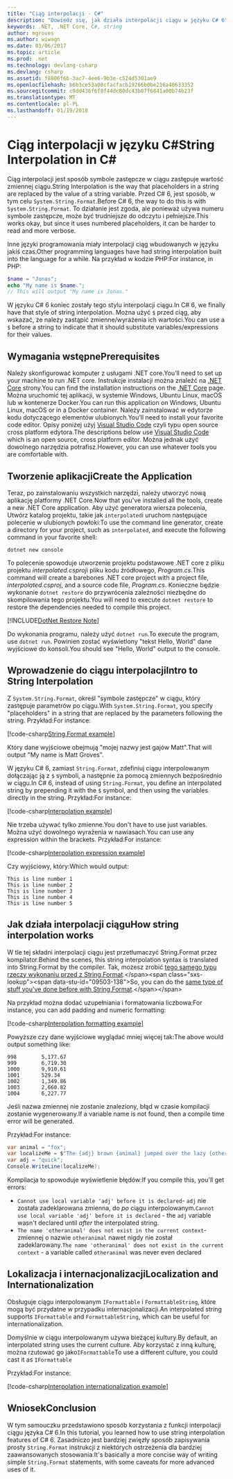 ```yaml
---
title: "Ciąg interpolacji - C#"
description: "Dowiedz się, jak działa interpolacji ciągu w języku C# 6"
keywords: .NET, .NET Core, C#, string
author: mgroves
ms.author: wiwagn
ms.date: 03/06/2017
ms.topic: article
ms.prod: .net
ms.technology: devlang-csharp
ms.devlang: csharp
ms.assetid: f8806f6b-3ac7-4ee6-9b3e-c524d5301ae9
ms.openlocfilehash: b6b3ce53a08cfacfacb19266b0be216a40633352
ms.sourcegitcommit: c0dd436f6f8f44dc80dc43b07f6841a00b74b23f
ms.translationtype: MT
ms.contentlocale: pl-PL
ms.lasthandoff: 01/19/2018
---
```

# <a name="string-interpolation-in-c"></a><span data-ttu-id="09503-104">Ciąg interpolacji w języku C#</span><span class="sxs-lookup"><span data-stu-id="09503-104">String Interpolation in C#</span></span> #

<span data-ttu-id="09503-105">Ciąg interpolacji jest sposób symbole zastępcze w ciągu zastępuje wartość zmiennej ciągu.</span><span class="sxs-lookup"><span data-stu-id="09503-105">String Interpolation is the way that placeholders in a string are replaced by the value of a string variable.</span></span> <span data-ttu-id="09503-106">Przed C# 6, jest sposób, w tym celu `System.String.Format`.</span><span class="sxs-lookup"><span data-stu-id="09503-106">Before C# 6, the way to do this is with `System.String.Format`.</span></span> <span data-ttu-id="09503-107">To działanie jest zgoda, ale ponieważ używa numeru symbole zastępcze, może być trudniejsze do odczytu i pełniejsze.</span><span class="sxs-lookup"><span data-stu-id="09503-107">This works okay, but since it uses numbered placeholders, it can be harder to read and more verbose.</span></span>

<span data-ttu-id="09503-108">Inne języki programowania miały interpolacji ciąg wbudowanych w języku jakiś czas.</span><span class="sxs-lookup"><span data-stu-id="09503-108">Other programming languages have had string interpolation built into the language for a while.</span></span> <span data-ttu-id="09503-109">Na przykład w kodzie PHP:</span><span class="sxs-lookup"><span data-stu-id="09503-109">For instance, in PHP:</span></span>

```php
$name = "Jonas";
echo "My name is $name.";
// This will output "My name is Jonas."
```

<span data-ttu-id="09503-110">W języku C# 6 koniec zostały tego stylu interpolacji ciągu.</span><span class="sxs-lookup"><span data-stu-id="09503-110">In C# 6, we finally have that style of string interpolation.</span></span> <span data-ttu-id="09503-111">Można użyć `$` przed ciąg, aby wskazać, że należy zastąpić zmienne/wyrażenia ich wartości.</span><span class="sxs-lookup"><span data-stu-id="09503-111">You can use a `$` before a string to indicate that it should substitute variables/expressions for their values.</span></span>

## <a name="prerequisites"></a><span data-ttu-id="09503-112">Wymagania wstępne</span><span class="sxs-lookup"><span data-stu-id="09503-112">Prerequisites</span></span>
<span data-ttu-id="09503-113">Należy skonfigurować komputer z usługami .NET core.</span><span class="sxs-lookup"><span data-stu-id="09503-113">You’ll need to set up your machine to run .NET core.</span></span> <span data-ttu-id="09503-114">Instrukcje instalacji można znaleźć na [.NET Core](https://www.microsoft.com/net/core) strony.</span><span class="sxs-lookup"><span data-stu-id="09503-114">You can find the installation instructions on the [.NET Core](https://www.microsoft.com/net/core) page.</span></span>
<span data-ttu-id="09503-115">Można uruchomić tej aplikacji, w systemie Windows, Ubuntu Linux, macOS lub w kontenerze Docker.</span><span class="sxs-lookup"><span data-stu-id="09503-115">You can run this application on Windows, Ubuntu Linux, macOS or in a Docker container.</span></span> <span data-ttu-id="09503-116">Należy zainstalować w edytorze kodu dotyczącego elementów ulubionych.</span><span class="sxs-lookup"><span data-stu-id="09503-116">You’ll need to install your favorite code editor.</span></span> <span data-ttu-id="09503-117">Opisy poniżej użyj [Visual Studio Code](https://code.visualstudio.com/) czyli typu open source cross platform edytora.</span><span class="sxs-lookup"><span data-stu-id="09503-117">The descriptions below use [Visual Studio Code](https://code.visualstudio.com/) which is an open source, cross platform editor.</span></span> <span data-ttu-id="09503-118">Można jednak użyć dowolnego narzędzia potrafisz.</span><span class="sxs-lookup"><span data-stu-id="09503-118">However, you can use whatever tools you are comfortable with.</span></span>

## <a name="create-the-application"></a><span data-ttu-id="09503-119">Tworzenie aplikacji</span><span class="sxs-lookup"><span data-stu-id="09503-119">Create the Application</span></span>

<span data-ttu-id="09503-120">Teraz, po zainstalowaniu wszystkich narzędzi, należy utworzyć nową aplikację platformy .NET Core.</span><span class="sxs-lookup"><span data-stu-id="09503-120">Now that you've installed all the tools, create a new .NET Core application.</span></span> <span data-ttu-id="09503-121">Aby użyć generatora wiersza polecenia, Utwórz katalog projektu, takie jak `interpolated`i uruchom następujące polecenie w ulubionych powłoki:</span><span class="sxs-lookup"><span data-stu-id="09503-121">To use the command line generator, create a directory for your project, such as `interpolated`, and execute the following command in your favorite shell:</span></span>

```
dotnet new console
```

<span data-ttu-id="09503-122">To polecenie spowoduje utworzenie projektu podstawowe .NET core z pliku projektu *interpolated.csproj*i pliku kodu źródłowego, *Program.cs*.</span><span class="sxs-lookup"><span data-stu-id="09503-122">This command will create a barebones .NET core project with a project file, *interpolated.csproj*, and a source code file, *Program.cs*.</span></span> <span data-ttu-id="09503-123">Konieczne będzie wykonanie `dotnet restore` do przywrócenia zależności niezbędne do skompilowania tego projektu.</span><span class="sxs-lookup"><span data-stu-id="09503-123">You will need to execute `dotnet restore` to restore the dependencies needed to compile this project.</span></span>

[!INCLUDE[DotNet Restore Note](~/includes/dotnet-restore-note.md)]

<span data-ttu-id="09503-124">Do wykonania programu, należy użyć `dotnet run`.</span><span class="sxs-lookup"><span data-stu-id="09503-124">To execute the program, use `dotnet run`.</span></span> <span data-ttu-id="09503-125">Powinien zostać wyświetlony "tekst Hello, World" dane wyjściowe do konsoli.</span><span class="sxs-lookup"><span data-stu-id="09503-125">You should see "Hello, World" output to the console.</span></span>



## <a name="intro-to-string-interpolation"></a><span data-ttu-id="09503-126">Wprowadzenie do ciągu interpolacji</span><span class="sxs-lookup"><span data-stu-id="09503-126">Intro to String Interpolation</span></span>

<span data-ttu-id="09503-127">Z `System.String.Format`, określ "symbole zastępcze" w ciągu, który zastępuje parametrów po ciągu.</span><span class="sxs-lookup"><span data-stu-id="09503-127">With `System.String.Format`, you specify "placeholders" in a string that are replaced by the parameters following the string.</span></span> <span data-ttu-id="09503-128">Przykład:</span><span class="sxs-lookup"><span data-stu-id="09503-128">For instance:</span></span>

[!code-csharp[String.Format example](../../../samples/snippets/csharp/new-in-6/string-interpolation.cs#StringFormatExample)]  

<span data-ttu-id="09503-129">Który dane wyjściowe obejmują "mojej nazwy jest gajów Matt".</span><span class="sxs-lookup"><span data-stu-id="09503-129">That will output "My name is Matt Groves".</span></span>

<span data-ttu-id="09503-130">W języku C# 6, zamiast `String.Format`, zdefiniuj ciągu interpolowanym dołączając ją z `$` symboli, a następnie za pomocą zmiennych bezpośrednio w ciągu.</span><span class="sxs-lookup"><span data-stu-id="09503-130">In C# 6, instead of using `String.Format`, you define an interpolated string by prepending it with the `$` symbol, and then using the variables directly in the string.</span></span> <span data-ttu-id="09503-131">Przykład:</span><span class="sxs-lookup"><span data-stu-id="09503-131">For instance:</span></span>

[!code-csharp[Interpolation example](../../../samples/snippets/csharp/new-in-6/string-interpolation.cs#InterpolationExample)]  

<span data-ttu-id="09503-132">Nie trzeba używać tylko zmienne.</span><span class="sxs-lookup"><span data-stu-id="09503-132">You don't have to use just variables.</span></span> <span data-ttu-id="09503-133">Można użyć dowolnego wyrażenia w nawiasach.</span><span class="sxs-lookup"><span data-stu-id="09503-133">You can use any expression within the brackets.</span></span> <span data-ttu-id="09503-134">Przykład:</span><span class="sxs-lookup"><span data-stu-id="09503-134">For instance:</span></span>

[!code-csharp[Interpolation expression example](../../../samples/snippets/csharp/new-in-6/string-interpolation.cs#InterpolationExpressionExample)]  

<span data-ttu-id="09503-135">Czy wyjściowy, który:</span><span class="sxs-lookup"><span data-stu-id="09503-135">Which would output:</span></span>

```
This is line number 1
This is line number 2
This is line number 3
This is line number 4
This is line number 5
```

## <a name="how-string-interpolation-works"></a><span data-ttu-id="09503-136">Jak działa interpolacji ciągu</span><span class="sxs-lookup"><span data-stu-id="09503-136">How string interpolation works</span></span>

<span data-ttu-id="09503-137">W tle tej składni interpolacji ciągu jest przetłumaczyć String.Format przez kompilator.</span><span class="sxs-lookup"><span data-stu-id="09503-137">Behind the scenes, this string interpolation syntax is translated into String.Format by the compiler.</span></span> <span data-ttu-id="09503-138">Tak, możesz zrobić [tego samego typu rzeczy wykonaniu przed z String.Format](https://msdn.microsoft.com/library/dwhawy9k(v=vs.110).aspx).</span><span class="sxs-lookup"><span data-stu-id="09503-138">So, you can do the [same type of stuff you've done before with String.Format](https://msdn.microsoft.com/library/dwhawy9k(v=vs.110).aspx).</span></span>

<span data-ttu-id="09503-139">Na przykład można dodać uzupełniania i formatowania liczbowa:</span><span class="sxs-lookup"><span data-stu-id="09503-139">For instance, you can add padding and numeric formatting:</span></span>

[!code-csharp[Interpolation formatting example](../../../samples/snippets/csharp/new-in-6/string-interpolation.cs#InterpolationFormattingExample)]  

<span data-ttu-id="09503-140">Powyższe czy dane wyjściowe wyglądać mniej więcej tak:</span><span class="sxs-lookup"><span data-stu-id="09503-140">The above would output something like:</span></span>

```
998        5,177.67
999        6,719.30
1000       9,910.61
1001       529.34
1002       1,349.86
1003       2,660.82
1004       6,227.77
```

<span data-ttu-id="09503-141">Jeśli nazwa zmiennej nie zostanie znaleziony, błąd w czasie kompilacji zostanie wygenerowany.</span><span class="sxs-lookup"><span data-stu-id="09503-141">If a variable name is not found, then a compile time error will be generated.</span></span>

<span data-ttu-id="09503-142">Przykład:</span><span class="sxs-lookup"><span data-stu-id="09503-142">For instance:</span></span>

```csharp
var animal = "fox";
var localizeMe = $"The {adj} brown {animal} jumped over the lazy {otheranimal}";
var adj = "quick";
Console.WriteLine(localizeMe);
```

<span data-ttu-id="09503-143">Kompilacja to spowoduje wyświetlenie błędów:</span><span class="sxs-lookup"><span data-stu-id="09503-143">If you compile this, you'll get errors:</span></span>
 
* <span data-ttu-id="09503-144">`Cannot use local variable 'adj' before it is declared`- `adj` nie została zadeklarowana zmienna, do *po* ciągu interpolowanym.</span><span class="sxs-lookup"><span data-stu-id="09503-144">`Cannot use local variable 'adj' before it is declared` - the `adj` variable wasn't declared until *after* the interpolated string.</span></span>
* <span data-ttu-id="09503-145">`The name 'otheranimal' does not exist in the current context`-zmiennej o nazwie `otheranimal` nawet nigdy nie został zadeklarowany.</span><span class="sxs-lookup"><span data-stu-id="09503-145">`The name 'otheranimal' does not exist in the current context` - a variable called `otheranimal` was never even declared</span></span>

## <a name="localization-and-internationalization"></a><span data-ttu-id="09503-146">Lokalizacja i internacjonalizacji</span><span class="sxs-lookup"><span data-stu-id="09503-146">Localization and Internationalization</span></span>

<span data-ttu-id="09503-147">Obsługuje ciągu interpolowanym `IFormattable` i `FormattableString`, które mogą być przydatne w przypadku internacjonalizacji.</span><span class="sxs-lookup"><span data-stu-id="09503-147">An interpolated string supports `IFormattable` and `FormattableString`, which can be useful for internationalization.</span></span>

<span data-ttu-id="09503-148">Domyślnie w ciągu interpolowanym używa bieżącej kultury.</span><span class="sxs-lookup"><span data-stu-id="09503-148">By default, an interpolated string uses the current culture.</span></span> <span data-ttu-id="09503-149">Aby korzystać z inną kulturę, można rzutować go jako`IFormattable`</span><span class="sxs-lookup"><span data-stu-id="09503-149">To use a different culture, you could cast it as `IFormattable`</span></span>

<span data-ttu-id="09503-150">Przykład:</span><span class="sxs-lookup"><span data-stu-id="09503-150">For instance:</span></span>

[!code-csharp[Interpolation internationalization example](../../../samples/snippets/csharp/new-in-6/string-interpolation.cs#InterpolationInternationalizationExample)]  

## <a name="conclusion"></a><span data-ttu-id="09503-151">Wniosek</span><span class="sxs-lookup"><span data-stu-id="09503-151">Conclusion</span></span> 

<span data-ttu-id="09503-152">W tym samouczku przedstawiono sposób korzystania z funkcji interpolacji ciągu języka C# 6.</span><span class="sxs-lookup"><span data-stu-id="09503-152">In this tutorial, you learned how to use string interpolation features of C# 6.</span></span> <span data-ttu-id="09503-153">Zasadniczo jest bardziej zwięzły sposób zapisywania prosty `String.Format` instrukcji z niektórych ostrzeżenia dla bardziej zaawansowanych stosowania.</span><span class="sxs-lookup"><span data-stu-id="09503-153">It's basically a more concise way of writing simple `String.Format` statements, with some caveats for more advanced uses of it.</span></span>
